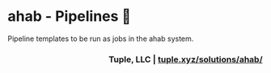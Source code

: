 # ahab - Pipelines 🦑
Pipeline templates to be run as jobs in the ahab system.

<h3 align="right">Tuple, LLC | <a href="https://tuple.xyz/solutions/ahab/" target="_blank">tuple.xyz/solutions/ahab/</h3></a>
